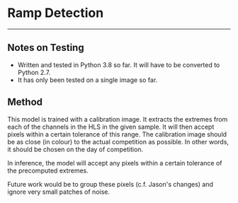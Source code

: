 Ramp Detection
==============

*******************************************************************************

Notes on Testing
----------------
* Written and tested in Python 3.8 so far. It will have to be converted to
Python 2.7.
* It has only been tested on a single image so far.

Method
------
This model is trained with a calibration image. It extracts the extremes from
each of the channels in the HLS in the given sample. It will then accept pixels
within a certain tolerance of this range. The calibration image should be
as close (in colour) to the actual competition as possible. In other words, it
should be chosen on the day of competition.

In inference, the model will accept any pixels within a certain tolerance of
the precomputed extremes.

Future work would be to group these pixels (c.f. Jason's changes) and ignore
very small patches of noise.
